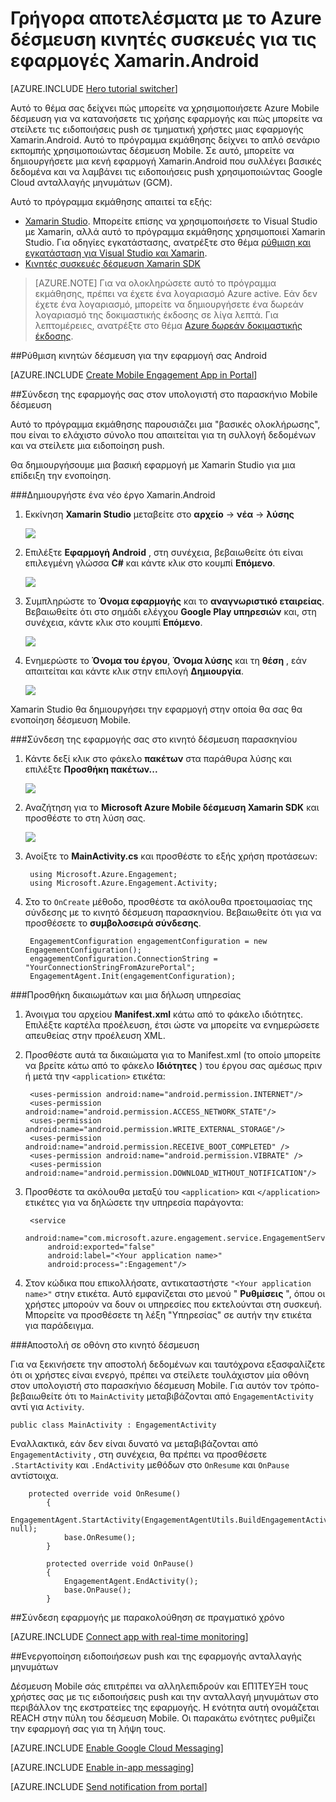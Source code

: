 <properties
    pageTitle="Γρήγορα αποτελέσματα με το Azure δέσμευση κινητές συσκευές για Xamarin.Android"
    description="Μάθετε πώς να χρησιμοποιείτε Azure Mobile δέσμευση με ανάλυση και τις ειδοποιήσεις Push για τις εφαρμογές Xamarin.Android."
    services="mobile-engagement"
    documentationCenter="xamarin"
    authors="piyushjo"
    manager="erikre"
    editor="" />

<tags
    ms.service="mobile-engagement"
    ms.workload="mobile"
    ms.tgt_pltfrm="mobile-xamarin-android"
    ms.devlang="dotnet"
    ms.topic="hero-article"
    ms.date="06/16/2016"
    ms.author="piyushjo" />

# <a name="get-started-with-azure-mobile-engagement-for-xamarinandroid-apps"></a>Γρήγορα αποτελέσματα με το Azure δέσμευση κινητές συσκευές για τις εφαρμογές Xamarin.Android

[AZURE.INCLUDE [Hero tutorial switcher](../../includes/mobile-engagement-hero-tutorial-switcher.md)]

Αυτό το θέμα σας δείχνει πώς μπορείτε να χρησιμοποιήσετε Azure Mobile δέσμευση για να κατανοήσετε τις χρήσης εφαρμογής και πώς μπορείτε να στείλετε τις ειδοποιήσεις push σε τμηματική χρήστες μιας εφαρμογής Xamarin.Android.
Αυτό το πρόγραμμα εκμάθησης δείχνει το απλό σενάριο εκπομπής χρησιμοποιώντας δέσμευση Mobile. Σε αυτό, μπορείτε να δημιουργήσετε μια κενή εφαρμογή Xamarin.Android που συλλέγει βασικές δεδομένα και να λαμβάνει τις ειδοποιήσεις push χρησιμοποιώντας Google Cloud ανταλλαγής μηνυμάτων (GCM).

Αυτό το πρόγραμμα εκμάθησης απαιτεί τα εξής:

+ [Xamarin Studio](http://xamarin.com/studio). Μπορείτε επίσης να χρησιμοποιήσετε το Visual Studio με Xamarin, αλλά αυτό το πρόγραμμα εκμάθησης χρησιμοποιεί Xamarin Studio. Για οδηγίες εγκατάστασης, ανατρέξτε στο θέμα [ρύθμιση και εγκατάσταση για Visual Studio και Xamarin](https://msdn.microsoft.com/library/mt613162.aspx).
+ [Κινητές συσκευές δέσμευση Xamarin SDK](https://www.nuget.org/packages/Microsoft.Azure.Engagement.Xamarin/)

> [AZURE.NOTE] Για να ολοκληρώσετε αυτό το πρόγραμμα εκμάθησης, πρέπει να έχετε ένα λογαριασμό Azure active. Εάν δεν έχετε ένα λογαριασμό, μπορείτε να δημιουργήσετε ένα δωρεάν λογαριασμό της δοκιμαστικής έκδοσης σε λίγα λεπτά. Για λεπτομέρειες, ανατρέξτε στο θέμα [Azure δωρεάν δοκιμαστικής έκδοσης](https://azure.microsoft.com/pricing/free-trial/?WT.mc_id=A0E0E5C02&amp;returnurl=http%3A%2F%2Fazure.microsoft.com%2Fen-us%2Fdocumentation%2Farticles%2Fmobile-engagement-xamarin-android-get-started).

##<a id="setup-azme"></a>Ρύθμιση κινητών δέσμευση για την εφαρμογή σας Android

[AZURE.INCLUDE [Create Mobile Engagement App in Portal](../../includes/mobile-engagement-create-app-in-portal-new.md)]

##<a id="connecting-app"></a>Σύνδεση της εφαρμογής σας στον υπολογιστή στο παρασκήνιο Mobile δέσμευση

Αυτό το πρόγραμμα εκμάθησης παρουσιάζει μια "βασικές ολοκλήρωσης", που είναι το ελάχιστο σύνολο που απαιτείται για τη συλλογή δεδομένων και να στείλετε μια ειδοποίηση push. 

Θα δημιουργήσουμε μια βασική εφαρμογή με Xamarin Studio για μια επίδειξη την ενοποίηση.

###<a name="create-a-new-xamarinandroid-project"></a>Δημιουργήστε ένα νέο έργο Xamarin.Android

1. Εκκίνηση **Xamarin Studio** μεταβείτε στο **αρχείο** -> **νέα** -> **λύσης** 

    ![][1]

2. Επιλέξτε **Εφαρμογή Android** , στη συνέχεια, βεβαιωθείτε ότι είναι επιλεγμένη γλώσσα **C#** και κάντε κλικ στο κουμπί **Επόμενο**.

    ![][2]

3. Συμπληρώστε το **Όνομα εφαρμογής** και το **αναγνωριστικό εταιρείας**. Βεβαιωθείτε ότι στο σημάδι ελέγχου **Google Play υπηρεσιών** και, στη συνέχεια, κάντε κλικ στο κουμπί **Επόμενο**. 

    ![][3]
    
4. Ενημερώστε το **Όνομα του έργου**, **Όνομα λύσης** και τη **θέση** , εάν απαιτείται και κάντε κλικ στην επιλογή **Δημιουργία**.

    ![][4]
 
Xamarin Studio θα δημιουργήσει την εφαρμογή στην οποία θα σας θα ενοποίηση δέσμευση Mobile. 

###<a name="connect-your-app-to-mobile-engagement-backend"></a>Σύνδεση της εφαρμογής σας στο κινητό δέσμευση παρασκηνίου

1. Κάντε δεξί κλικ στο φάκελο **πακέτων** στα παράθυρα λύσης και επιλέξτε **Προσθήκη πακέτων...**

    ![][5]

2. Αναζήτηση για το **Microsoft Azure Mobile δέσμευση Xamarin SDK** και προσθέστε το στη λύση σας.  

    ![][6]
   
3. Ανοίξτε το **MainActivity.cs** και προσθέστε το εξής χρήση προτάσεων:

        using Microsoft.Azure.Engagement;
        using Microsoft.Azure.Engagement.Activity;

4. Στο το `OnCreate` μέθοδο, προσθέστε τα ακόλουθα προετοιμασίας της σύνδεσης με το κινητό δέσμευση παρασκηνίου. Βεβαιωθείτε ότι για να προσθέσετε το **συμβολοσειρά σύνδεσης**. 

        EngagementConfiguration engagementConfiguration = new EngagementConfiguration();
        engagementConfiguration.ConnectionString = "YourConnectionStringFromAzurePortal";
        EngagementAgent.Init(engagementConfiguration);

###<a name="add-permissions-and-a-service-declaration"></a>Προσθήκη δικαιωμάτων και μια δήλωση υπηρεσίας

1. Άνοιγμα του αρχείου **Manifest.xml** κάτω από το φάκελο ιδιότητες. Επιλέξτε καρτέλα προέλευση, έτσι ώστε να μπορείτε να ενημερώσετε απευθείας στην προέλευση XML.
 
2. Προσθέστε αυτά τα δικαιώματα για το Manifest.xml (το οποίο μπορείτε να βρείτε κάτω από το φάκελο **Ιδιότητες** ) του έργου σας αμέσως πριν ή μετά την `<application>` ετικέτα:

        <uses-permission android:name="android.permission.INTERNET"/>
        <uses-permission android:name="android.permission.ACCESS_NETWORK_STATE"/>
        <uses-permission android:name="android.permission.WRITE_EXTERNAL_STORAGE"/>
        <uses-permission android:name="android.permission.RECEIVE_BOOT_COMPLETED" />
        <uses-permission android:name="android.permission.VIBRATE" />
        <uses-permission android:name="android.permission.DOWNLOAD_WITHOUT_NOTIFICATION"/>

3. Προσθέστε τα ακόλουθα μεταξύ του `<application>` και `</application>` ετικέτες για να δηλώσετε την υπηρεσία παράγοντα:

        <service
            android:name="com.microsoft.azure.engagement.service.EngagementService"
            android:exported="false"
            android:label="<Your application name>"
            android:process=":Engagement"/>

4. Στον κώδικα που επικολλήσατε, αντικαταστήστε `"<Your application name>"` στην ετικέτα. Αυτό εμφανίζεται στο μενού " **Ρυθμίσεις** ", όπου οι χρήστες μπορούν να δουν οι υπηρεσίες που εκτελούνται στη συσκευή. Μπορείτε να προσθέσετε τη λέξη "Υπηρεσίας" σε αυτήν την ετικέτα για παράδειγμα.

###<a name="send-a-screen-to-mobile-engagement"></a>Αποστολή σε οθόνη στο κινητό δέσμευση

Για να ξεκινήσετε την αποστολή δεδομένων και ταυτόχρονα εξασφαλίζετε ότι οι χρήστες είναι ενεργό, πρέπει να στείλετε τουλάχιστον μία οθόνη στον υπολογιστή στο παρασκήνιο δέσμευση Mobile. Για αυτόν τον τρόπο-βεβαιωθείτε ότι το `MainActivity` μεταβιβάζονται από `EngagementActivity` αντί για `Activity`.

    public class MainActivity : EngagementActivity
    
Εναλλακτικά, εάν δεν είναι δυνατό να μεταβιβάζονται από `EngagementActivity` , στη συνέχεια, θα πρέπει να προσθέσετε `.StartActivity` και `.EndActivity` μεθόδων στο `OnResume` και `OnPause` αντίστοιχα.  

        protected override void OnResume()
            {
                EngagementAgent.StartActivity(EngagementAgentUtils.BuildEngagementActivityName(Java.Lang.Class.FromType(this.GetType())), null);
                base.OnResume();             
            }
    
            protected override void OnPause()
            {
                EngagementAgent.EndActivity();
                base.OnPause();            
            }

##<a id="monitor"></a>Σύνδεση εφαρμογής με παρακολούθηση σε πραγματικό χρόνο

[AZURE.INCLUDE [Connect app with real-time monitoring](../../includes/mobile-engagement-connect-app-with-monitor.md)]

##<a id="integrate-push"></a>Ενεργοποίηση ειδοποιήσεων push και της εφαρμογής ανταλλαγής μηνυμάτων

Δέσμευση Mobile σάς επιτρέπει να αλληλεπιδρούν και ΕΠΊΤΕΥΞΗ τους χρήστες σας με τις ειδοποιήσεις push και την ανταλλαγή μηνυμάτων στο περιβάλλον της εκστρατείες της εφαρμογής. Η ενότητα αυτή ονομάζεται REACH στην πύλη του δέσμευση Mobile.
Οι παρακάτω ενότητες ρυθμίζει την εφαρμογή σας για τη λήψη τους.

[AZURE.INCLUDE [Enable Google Cloud Messaging](../../includes/mobile-engagement-enable-google-cloud-messaging.md)]

[AZURE.INCLUDE [Enable in-app messaging](../../includes/mobile-engagement-android-send-push.md)]

[AZURE.INCLUDE [Send notification from portal](../../includes/mobile-engagement-android-send-push-from-portal.md)]

<!-- Images -->
[1]: ./media/mobile-engagement-xamarin-android-get-started/1.png
[2]: ./media/mobile-engagement-xamarin-android-get-started/2.png
[3]: ./media/mobile-engagement-xamarin-android-get-started/3.png
[4]: ./media/mobile-engagement-xamarin-android-get-started/4.png
[5]: ./media/mobile-engagement-xamarin-android-get-started/5.png
[6]: ./media/mobile-engagement-xamarin-android-get-started/6.png
